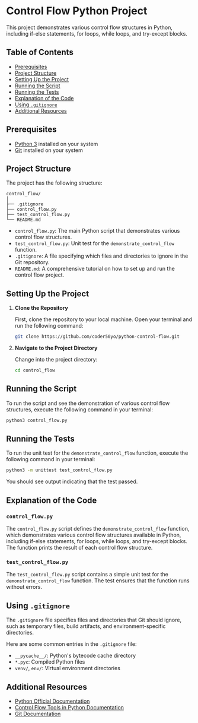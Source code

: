 # Control Flow Python Project

This project demonstrates various control flow structures in Python, including if-else statements, for loops, while loops, and try-except blocks.

## Table of Contents

- [Prerequisites](#prerequisites)
- [Project Structure](#project-structure)
- [Setting Up the Project](#setting-up-the-project)
- [Running the Script](#running-the-script)
- [Running the Tests](#running-the-tests)
- [Explanation of the Code](#explanation-of-the-code)
- [Using `.gitignore`](#using-gitignore)
- [Additional Resources](#additional-resources)

## Prerequisites

- [Python 3](https://www.python.org/downloads/) installed on your system
- [Git](https://git-scm.com/) installed on your system

## Project Structure

The project has the following structure:

```
control_flow/
│
├── .gitignore
├── control_flow.py
├── test_control_flow.py
└── README.md
```

- `control_flow.py`: The main Python script that demonstrates various control flow structures.
- `test_control_flow.py`: Unit test for the `demonstrate_control_flow` function.
- `.gitignore`: A file specifying which files and directories to ignore in the Git repository.
- `README.md`: A comprehensive tutorial on how to set up and run the control flow project.

## Setting Up the Project

1. **Clone the Repository**

   First, clone the repository to your local machine. Open your terminal and run the following command:

   ```sh
   git clone https://github.com/coder50yo/python-control-flow.git
   ```

2. **Navigate to the Project Directory**

   Change into the project directory:

   ```sh
   cd control_flow
   ```

## Running the Script

To run the script and see the demonstration of various control flow structures, execute the following command in your terminal:

```sh
python3 control_flow.py
```

## Running the Tests

To run the unit test for the `demonstrate_control_flow` function, execute the following command in your terminal:

```sh
python3 -m unittest test_control_flow.py
```

You should see output indicating that the test passed.

## Explanation of the Code

### `control_flow.py`

The `control_flow.py` script defines the `demonstrate_control_flow` function, which demonstrates various control flow structures available in Python, including if-else statements, for loops, while loops, and try-except blocks. The function prints the result of each control flow structure.

### `test_control_flow.py`

The `test_control_flow.py` script contains a simple unit test for the `demonstrate_control_flow` function. The test ensures that the function runs without errors.

## Using `.gitignore`

The `.gitignore` file specifies files and directories that Git should ignore, such as temporary files, build artifacts, and environment-specific directories.

Here are some common entries in the `.gitignore` file:

- `__pycache__/`: Python's bytecode cache directory
- `*.pyc`: Compiled Python files
- `venv/`, `env/`: Virtual environment directories

## Additional Resources

- [Python Official Documentation](https://docs.python.org/3/)
- [Control Flow Tools in Python Documentation](https://docs.python.org/3/tutorial/controlflow.html)
- [Git Documentation](https://git-scm.com/doc)